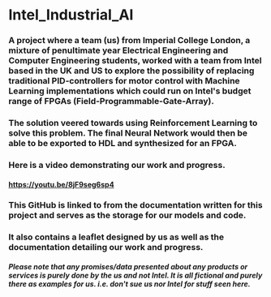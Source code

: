 # Intel_Industrial_AI

### A project where a team (us) from Imperial College London, a mixture of penultimate year Electrical Engineering and Computer Engineering students, worked with a team from Intel based in the UK and US to explore the possibility of replacing traditional PID-controllers for motor control with Machine Learning implementations which could run on Intel's budget range of FPGAs (Field-Programmable-Gate-Array).
### The solution veered towards using Reinforcement Learning to solve this problem. The final Neural Network would then be able to be exported to HDL and synthesized for an FPGA.


### Here is a video demonstrating our work and progress.
#### https://youtu.be/8jF9seg6sp4


### This GitHub is linked to from the documentation written for this project and serves as the storage for our models and code.

### It also contains a leaflet designed by us as well as the documentation detailing our work and progress.
##### Please note that any promises/data presented about any products or services is purely done by the us and not Intel. It is all fictional and purely there as examples for us. i.e. don't sue us nor Intel for stuff seen here.
